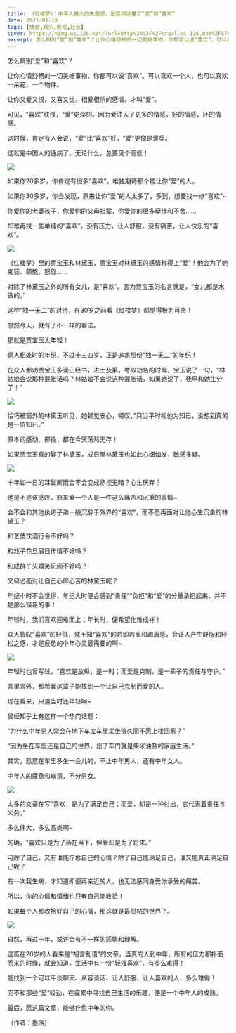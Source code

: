 ```yaml
---
title: 《红楼梦》：中年人最大的失落感，是突然读懂了“爱”和“喜欢”
date: 2021-01-10
tags: [情感,娱乐,影视,社会]
cover: https://nimg.ws.126.net/?url=http%3A%2F%2Fcrawl.ws.126.net%2F57ccc5aaf832a73991872e59c45694df.jpeg&thumbnail=650x2147483647&quality=80&type=jpg
excerpt: 怎么辨别“爱”和“喜欢”？让你心情舒畅的一切美好事物，你都可以说“喜欢”。可以喜欢一个人，也可以喜欢一朵花，一个物件。让你又爱又恨，又喜又忧，相爱相杀的感情，才叫“爱”。可见，“喜欢”肤浅，“爱”更深刻。因为爱注入了更多的情感，
---
```

怎么辨别“爱”和“喜欢”？

让你心情舒畅的一切美好事物，你都可以说“喜欢”。可以喜欢一个人，也可以喜欢一朵花，一个物件。

让你又爱又恨，又喜又忧，相爱相杀的感情，才叫“爱”。

可见，“喜欢”肤浅，“爱”更深刻。因为爱注入了更多的情感，好的情感，坏的情感。

这时候，肯定有人会说，“爱”比“喜欢”好，“爱”更像是褒奖。

这就是中国人的通病了。无论什么，总要见个高低！

![](https://nimg.ws.126.net/?url=http%3A%2F%2Fcrawl.ws.126.net%2F57ccc5aaf832a73991872e59c45694df.jpeg&thumbnail=650x2147483647&quality=80&type=jpg)  

如果你20多岁，你肯定有很多“喜欢”，唯独期待那个能让你“爱”的人。

如果你30多岁，你会发现，原来让你“爱”的人太多了，多到，想要找一点“喜欢”~

你爱你的老婆孩子，你爱你的父母祖辈，你爱你的很多牵绊和不舍......

却难再找一些单纯的“喜欢”，没有压力，让人舒服，没有痛苦，让人快乐的“喜欢”。

![](https://nimg.ws.126.net/?url=http%3A%2F%2Fcrawl.ws.126.net%2F0a539b4febe905d5b125f68390348ff1.jpeg&thumbnail=650x2147483647&quality=80&type=jpg)  

《红楼梦》里的贾宝玉和林黛玉，贾宝玉对林黛玉的感情称得上“爱”！他会为了她痴狂、颠憨、怒怨……

对除了林黛玉之外的所有女儿，是“喜欢”。因为贾宝玉的名言就是，“女儿都是水做的。”

这种“独一无二”的对待，在30岁之前看《红楼梦》都觉得极为可贵！

忽然今天，就有了不一样的看法。

那就是贾宝玉太年轻！

俩人相处时的年纪，不过十三四岁，正是追求那份“独一无二”的年纪！

在众人都劝贾宝玉多读正经书，进士及第，考取功名的时候，宝玉说了一句，“林姑娘会说那种混账话吗？林姑娘不会说这种混账话，如果她说了，我早和她生分了！”

![](https://nimg.ws.126.net/?url=http%3A%2F%2Fcrawl.ws.126.net%2F709039747b5efce04096794a6b3e2d91.jpeg&thumbnail=650x2147483647&quality=80&type=jpg)  

恰巧被窗外的林黛玉听见，她顿觉安心，嗟叹，”只当平时视他为知已，没想到真的是一位知已。”

原本的感动、揶揄，都在今天荡然无存！

如果贾宝玉真的娶了林黛玉，成日里林黛玉也如此心细如发，敏感多疑。

![](https://nimg.ws.126.net/?url=http%3A%2F%2Fcrawl.ws.126.net%2F44afaaa95294a025d56134209437b768.jpeg&thumbnail=650x2147483647&quality=80&type=jpg)  

十年如一日的耳鬓厮磨会不会变成熟视无睹？心生厌弃？

他是不是该感叹，原来爱一个人是一件这么痛苦和沉重的事情~

会不会和其他纨绔子弟一般沉醉于外界的“喜欢”，而不愿再面对让他心生沉重的林黛玉？

和艺伎饮酒行令不好吗？

和戏子花旦眉目传情不好吗？

和成群丫头嬉笑玩闹不好吗？

又何必面对让自己心碎心苦的林黛玉呢？

年纪小时不会觉得，年纪大时便会感到“责任”“负担”和“爱”的分量承担起来，并不是那么轻易的事！

年轻时，我们喜欢迎难而上；年长时，便希望化难成祥！

众人皆叹“喜欢”的轻佻，殊不知“喜欢”的若即若离和疏离感，会让人产生舒服和轻松之感，才是疲惫的中年心灵最需要的啊~

![](https://nimg.ws.126.net/?url=http%3A%2F%2Fcrawl.ws.126.net%2Fcfc5ac072b672c464b258442d4087e38.jpeg&thumbnail=650x2147483647&quality=80&type=jpg)  

年轻时也曾写过，“喜欢是放纵，是一时；而爱是克制，是一辈子的责任与守护。”

言里言外，都希翼这辈子能找到一个让自己克制而爱的人。

现在看来，只道当时还年轻啊~

曾经知乎上有这样一个热门话题：

“为什么中年男人常会在地下车库车里呆坐很久而不愿上楼回家？”

“因为坐在车里还是自己的世界，出了车门就是柴米油盐的家庭生活。”

其实，愿意在车里多坐一会儿的，不止中年男人，还有中年女人。

中年人的疲惫和崩溃，不分男女。

![](https://nimg.ws.126.net/?url=http%3A%2F%2Fcrawl.ws.126.net%2Ff75e46ad7818cd23156dd5b71b899717.jpeg&thumbnail=650x2147483647&quality=80&type=jpg)  

太多的文章在写“喜欢，是为了满足自己；而爱，却是一种付出，它代表着责任与义务。”

多么伟大，多么高尚啊~

的确，“喜欢只是为了活在当下，但爱却是为了将来。”

可除了自己，又有谁能疗愈自己的心情？除了自己能满足自己，谁又能真正满足自己呢？

有一次我生病，才知道即便再亲近的人，也无法感同身受你承受的痛苦。

所以，你的心情和情绪也只有自己能收拾！

如果每个人都收拾好自己的心情，那这就是最熨帖的世界了。

![](https://nimg.ws.126.net/?url=http%3A%2F%2Fcrawl.ws.126.net%2F1fca39b05ca5a16406b1472d7ad3374a.jpeg&thumbnail=650x2147483647&quality=80&type=jpg)  

自然，再过十年，或许会有不一样的感悟和理解。

这篇在20岁的人看来是“胡言乱语”的文章，当真的人到中年，所有的压力都扑面而来的时候，就会知道，生活中有一份“轻浅喜欢”，有多么难得！

能找到一个可以平淡聊天、从容谈话、让人舒服、让人喜欢的人，多么难得！

而不和那些“爱”较劲，在疲累中寻找自己生活的乐趣，便是一个中年人的成熟。

最后，愿这篇文章，能够疗愈中年的你。

（作者：墨落）

